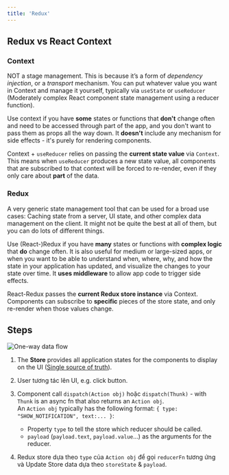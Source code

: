 ```yaml
---
title: 'Redux'
---
```


## Redux vs React Context

### Context

NOT a stage management. This is because it’s a form of _dependency injection_, or a _transport_ mechanism. You can put whatever value you want in Context and manage it yourself, typically via `useState` or `useReducer` (Moderately complex React component state management using a reducer function).

Use context if you have **some** states or functions that **don't** change often and need to be accessed through part of the app, and you don't want to pass them as props all the way down. It **doesn't** include any mechanism for side effects - it's purely for rendering components.

Context + `useReducer` relies on passing the **current state value** via `Context`. This means when `useReducer` produces a new state value, all components that are subscribed to that context will be forced to re-render, even if they only care about **part** of the data.

### Redux

A very generic state management tool that can be used for a broad use cases: Caching state from a server, UI state, and other complex data management on the client. It might not be quite the best at all of them, but you can do lots of different things.

Use (React-)Redux if you have **many** states or functions with **complex logic** that **do** change often. It is also useful for medium or large-sized apps, or when you want to be able to understand when, where, why, and how the state in your application has updated, and visualize the changes to your state over time. It **uses middleware** to allow app code to trigger side effects.

React-Redux passes the **current Redux store instance** via Context. Components can subscribe to **specific** pieces of the store state, and only re-render when those values change.

## Steps

![One-way data flow](https://i.imgur.com/0yQz4vc.png)

1. The **Store** provides all application states for the components to display on the UI (<u>Single source of truth</u>).
2. User tương tác lên UI, e.g. click button.
3. Component call `dispatch(Action obj)` hoặc `dispatch(Thunk)` - with `Thunk` is an async fn that also returns an `Action obj`.  
   An `Action obj` typically has the following format: `{ type: "SHOW_NOTIFICATION", text:... }`:

   - Property `type` to tell the store which reducer should be called.
   - `payload` (`payload.text`, `payload.value`...) as the arguments for the reducer.

4. Redux store dựa theo `type` của `Action obj` để gọi `reducerFn` tương ứng và Update Store data dựa theo `storeState` & `payload`.
